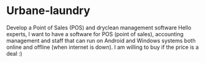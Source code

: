 # Urbane-laundry
Develop a Point of Sales (POS) and dryclean management software
Hello experts, I want to have a software for POS (point of sales), accounting management and staff that can run on Android and Windows systems both online and offline (when internet is down). I am willing to buy if the price is a deal :) 

